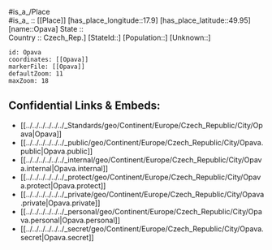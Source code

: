 ﻿---
location: [49.95,17.9] 
mapzoom: [7,12] 
mapmarker: city 
type: City
tags:
- geo/City


SpocWebEntityId: 33112
isDeleted: false
confidential: public

---
#is_a_/Place  
#is_a_ :: [[Place]] 
[has_place_longitude::17.9] 
[has_place_latitude::49.95] 
[name::Opava] 
State ::  
Country :: Czech_Rep.] 
[StateId::] 
[Population::] 
[Unknown::] 


```leaflet
id: Opava
coordinates: [[Opava]] 
markerFile: [[Opava]] 
defaultZoom: 11 
maxZoom: 18
```


## Confidential Links & Embeds: 
- [[../../../../../../_Standards/geo/Continent/Europe/Czech_Republic/City/Opava|Opava]] 
- [[../../../../../../_public/geo/Continent/Europe/Czech_Republic/City/Opava.public|Opava.public]] 
- [[../../../../../../_internal/geo/Continent/Europe/Czech_Republic/City/Opava.internal|Opava.internal]] 
- [[../../../../../../_protect/geo/Continent/Europe/Czech_Republic/City/Opava.protect|Opava.protect]] 
- [[../../../../../../_private/geo/Continent/Europe/Czech_Republic/City/Opava.private|Opava.private]] 
- [[../../../../../../_personal/geo/Continent/Europe/Czech_Republic/City/Opava.personal|Opava.personal]] 
- [[../../../../../../_secret/geo/Continent/Europe/Czech_Republic/City/Opava.secret|Opava.secret]] 
